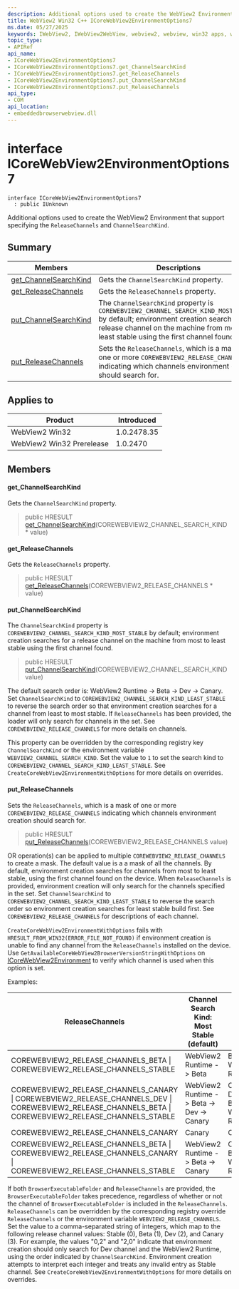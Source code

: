 ```yaml
---
description: Additional options used to create the WebView2 Environment that support specifying the `ReleaseChannels` and `ChannelSearchKind`.
title: WebView2 Win32 C++ ICoreWebView2EnvironmentOptions7
ms.date: 05/27/2025
keywords: IWebView2, IWebView2WebView, webview2, webview, win32 apps, win32, edge, ICoreWebView2, ICoreWebView2Controller, browser control, edge html, ICoreWebView2EnvironmentOptions7
topic_type: 
- APIRef
api_name:
- ICoreWebView2EnvironmentOptions7
- ICoreWebView2EnvironmentOptions7.get_ChannelSearchKind
- ICoreWebView2EnvironmentOptions7.get_ReleaseChannels
- ICoreWebView2EnvironmentOptions7.put_ChannelSearchKind
- ICoreWebView2EnvironmentOptions7.put_ReleaseChannels
api_type:
- COM
api_location:
- embeddedbrowserwebview.dll
---
```


# interface ICoreWebView2EnvironmentOptions7

```
interface ICoreWebView2EnvironmentOptions7
  : public IUnknown
```

Additional options used to create the WebView2 Environment that support specifying the `ReleaseChannels` and `ChannelSearchKind`.

## Summary

 Members                        | Descriptions
--------------------------------|---------------------------------------------
[get_ChannelSearchKind](#get_channelsearchkind) | Gets the `ChannelSearchKind` property.
[get_ReleaseChannels](#get_releasechannels) | Gets the `ReleaseChannels` property.
[put_ChannelSearchKind](#put_channelsearchkind) | The `ChannelSearchKind` property is `COREWEBVIEW2_CHANNEL_SEARCH_KIND_MOST_STABLE` by default; environment creation searches for a release channel on the machine from most to least stable using the first channel found.
[put_ReleaseChannels](#put_releasechannels) | Sets the `ReleaseChannels`, which is a mask of one or more `COREWEBVIEW2_RELEASE_CHANNELS` indicating which channels environment creation should search for.

## Applies to

Product                         | Introduced
--------------------------------|---------------------------------------------
WebView2 Win32            |    1.0.2478.35
WebView2 Win32 Prerelease |    1.0.2470

## Members

#### get_ChannelSearchKind

Gets the `ChannelSearchKind` property.

> public HRESULT [get_ChannelSearchKind](#get_channelsearchkind)(COREWEBVIEW2_CHANNEL_SEARCH_KIND * value)

#### get_ReleaseChannels

Gets the `ReleaseChannels` property.

> public HRESULT [get_ReleaseChannels](#get_releasechannels)(COREWEBVIEW2_RELEASE_CHANNELS * value)

#### put_ChannelSearchKind

The `ChannelSearchKind` property is `COREWEBVIEW2_CHANNEL_SEARCH_KIND_MOST_STABLE` by default; environment creation searches for a release channel on the machine from most to least stable using the first channel found.

> public HRESULT [put_ChannelSearchKind](#put_channelsearchkind)(COREWEBVIEW2_CHANNEL_SEARCH_KIND value)

The default search order is: WebView2 Runtime -> Beta -> Dev -> Canary. Set `ChannelSearchKind` to `COREWEBVIEW2_CHANNEL_SEARCH_KIND_LEAST_STABLE` to reverse the search order so that environment creation searches for a channel from least to most stable. If `ReleaseChannels` has been provided, the loader will only search for channels in the set. See `COREWEBVIEW2_RELEASE_CHANNELS` for more details on channels.

This property can be overridden by the corresponding registry key `ChannelSearchKind` or the environment variable `WEBVIEW2_CHANNEL_SEARCH_KIND`. Set the value to `1` to set the search kind to `COREWEBVIEW2_CHANNEL_SEARCH_KIND_LEAST_STABLE`. See `CreateCoreWebView2EnvironmentWithOptions` for more details on overrides.

#### put_ReleaseChannels

Sets the `ReleaseChannels`, which is a mask of one or more `COREWEBVIEW2_RELEASE_CHANNELS` indicating which channels environment creation should search for.

> public HRESULT [put_ReleaseChannels](#put_releasechannels)(COREWEBVIEW2_RELEASE_CHANNELS value)

OR operation(s) can be applied to multiple `COREWEBVIEW2_RELEASE_CHANNELS` to create a mask. The default value is a a mask of all the channels. By default, environment creation searches for channels from most to least stable, using the first channel found on the device. When `ReleaseChannels` is provided, environment creation will only search for the channels specified in the set. Set `ChannelSearchKind` to `COREWEBVIEW2_CHANNEL_SEARCH_KIND_LEAST_STABLE` to reverse the search order so environment creation searches for least stable build first. See `COREWEBVIEW2_RELEASE_CHANNELS` for descriptions of each channel.

`CreateCoreWebView2EnvironmentWithOptions` fails with `HRESULT_FROM_WIN32(ERROR_FILE_NOT_FOUND)` if environment creation is unable to find any channel from the `ReleaseChannels` installed on the device. Use `GetAvailableCoreWebView2BrowserVersionStringWithOptions` on [ICoreWebView2Environment](icorewebview2environment.md#icorewebview2environment) to verify which channel is used when this option is set.

Examples:

ReleaseChannels   |Channel Search Kind: Most Stable (default)   |Channel Search Kind: Least Stable
--------- | --------- | ---------
COREWEBVIEW2_RELEASE_CHANNELS_BETA \| COREWEBVIEW2_RELEASE_CHANNELS_STABLE   |WebView2 Runtime -> Beta   |Beta -> WebView2 Runtime
COREWEBVIEW2_RELEASE_CHANNELS_CANARY \| COREWEBVIEW2_RELEASE_CHANNELS_DEV \| COREWEBVIEW2_RELEASE_CHANNELS_BETA \| COREWEBVIEW2_RELEASE_CHANNELS_STABLE   |WebView2 Runtime -> Beta -> Dev -> Canary   |Canary -> Dev -> Beta -> WebView2 Runtime
COREWEBVIEW2_RELEASE_CHANNELS_CANARY   |Canary   |Canary
COREWEBVIEW2_RELEASE_CHANNELS_BETA \| COREWEBVIEW2_RELEASE_CHANNELS_CANARY \| COREWEBVIEW2_RELEASE_CHANNELS_STABLE   |WebView2 Runtime -> Beta -> Canary   |Canary -> Beta -> WebView2 Runtime

If both `BrowserExecutableFolder` and `ReleaseChannels` are provided, the `BrowserExecutableFolder` takes precedence, regardless of whether or not the channel of `BrowserExecutableFolder` is included in the `ReleaseChannels`. `ReleaseChannels` can be overridden by the corresponding registry override `ReleaseChannels` or the environment variable `WEBVIEW2_RELEASE_CHANNELS`. Set the value to a comma-separated string of integers, which map to the following release channel values: Stable (0), Beta (1), Dev (2), and Canary (3). For example, the values "0,2" and "2,0" indicate that environment creation should only search for Dev channel and the WebView2 Runtime, using the order indicated by `ChannelSearchKind`. Environment creation attempts to interpret each integer and treats any invalid entry as Stable channel. See `CreateCoreWebView2EnvironmentWithOptions` for more details on overrides.


